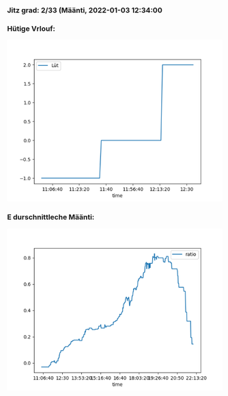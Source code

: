 ### Jitz grad: 2/33 (Määnti, 2022-01-03 12:34:00

### Hütige Vrlouf:
![Graph](Today.png)

### E durschnittleche Määnti:
![Graph](Määnti.png)